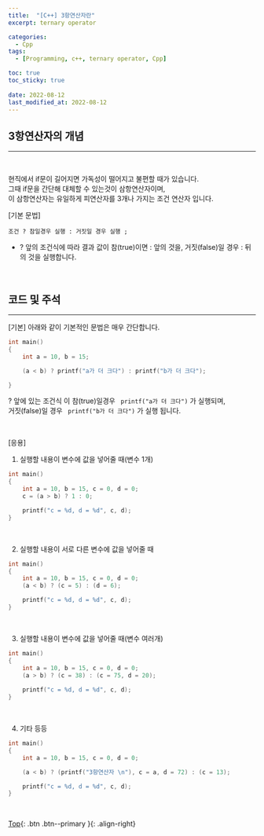 ```yaml
---
title:  "[C++] 3항연산자란"
excerpt: ternary operator

categories:
  - Cpp
tags:
  - [Programming, c++, ternary operator, Cpp]

toc: true
toc_sticky: true
 
date: 2022-08-12
last_modified_at: 2022-08-12
---
```


## 3항연산자의 개념
---
<br>

현직에서 if문이 길어지면 가독성이 떨어지고 불편할 때가 있습니다. <br>
그때 if문을 간단해 대체할 수 있는것이 삼항연산자이며, <br> 
이 삼항연산자는 유일하게 피연산자를 3개나 가지는 조건 연산자 입니다. 
<br>

[기본 문법]

```
조건 ? 참일경우 실행 : 거짓일 경우 실행 ;
```
* ? 앞의 조건식에 따라 결과 값이 참(true)이면 : 앞의 것을, 거짓(false)일 경우 : 뒤의 것을 실행합니다.

<br>

## 코드 및 주석
---

[기본]
아래와 같이 기본적인 문법은 매우 간단합니다.

```c++
int main()
{
	int a = 10, b = 15;

	(a < b) ? printf("a가 더 크다") : printf("b가 더 크다");

}
```
? 앞에 있는 조건식 이 참(true)일경우 ``` printf("a가 더 크다")``` 가 실행되며, <br>
거짓(false)일 경우 ``` printf("b가 더 크다")``` 가 실행 됩니다.

 <br>

[응용]
1. 실행할 내용이 변수에 값을 넣어줄 때(변수 1개)

```c++
int main()
{
	int a = 10, b = 15, c = 0, d = 0;
	c = (a > b) ? 1 : 0;

	printf("c = %d, d = %d", c, d);
}
```
 <br>

2. 실행할 내용이 서로 다른 변수에 값을 넣어줄 때
```c++
int main()
{
	int a = 10, b = 15, c = 0, d = 0;
	(a < b) ? (c = 5) : (d = 6);

	printf("c = %d, d = %d", c, d);
}
```
 <br>

3. 실행할 내용이 변수에 값을 넣어줄 때(변수 여러개)
```c++
int main()
{
	int a = 10, b = 15, c = 0, d = 0;
	(a > b) ? (c = 38) : (c = 75, d = 20);
  
	printf("c = %d, d = %d", c, d);
}
```

 <br>

4. 기타 등등
```c++
int main()
{
	int a = 10, b = 15, c = 0, d = 0;

	(a < b) ? (printf("3항연산자 \n"), c = a, d = 72) : (c = 13);

	printf("c = %d, d = %d", c, d);
}
```

<br>



[Top](#){: .btn .btn--primary }{: .align-right}